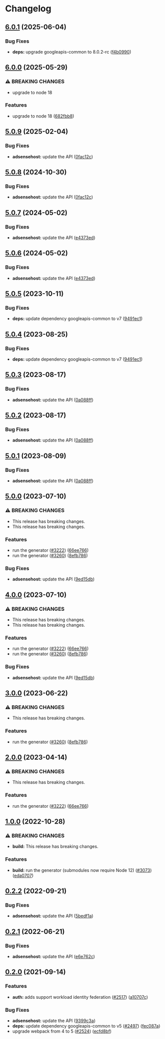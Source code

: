 # Changelog

## [6.0.1](https://github.com/googleapis/google-api-nodejs-client/compare/adsensehost-v6.0.0...adsensehost-v6.0.1) (2025-06-04)


### Bug Fixes

* **deps:** upgrade googleapis-common to 8.0.2-rc ([f4b0990](https://github.com/googleapis/google-api-nodejs-client/commit/f4b099071040cfbcfe4a2e7d487d45ee93b369e0))

## [6.0.0](https://github.com/googleapis/google-api-nodejs-client/compare/adsensehost-v5.0.9...adsensehost-v6.0.0) (2025-05-29)


### ⚠ BREAKING CHANGES

* upgrade to node 18

### Features

* upgrade to node 18 ([682fbb8](https://github.com/googleapis/google-api-nodejs-client/commit/682fbb869189ae92b3e9a194d37d0548af0c1f92))

## [5.0.9](https://github.com/googleapis/google-api-nodejs-client/compare/adsensehost-v5.0.8...adsensehost-v5.0.9) (2025-02-04)


### Bug Fixes

* **adsensehost:** update the API ([0fac12c](https://github.com/googleapis/google-api-nodejs-client/commit/0fac12c8f580067eaff17ec17a0a247b9217d0ba))

## [5.0.8](https://github.com/googleapis/google-api-nodejs-client/compare/adsensehost-v5.0.7...adsensehost-v5.0.8) (2024-10-30)


### Bug Fixes

* **adsensehost:** update the API ([0fac12c](https://github.com/googleapis/google-api-nodejs-client/commit/0fac12c8f580067eaff17ec17a0a247b9217d0ba))

## [5.0.7](https://github.com/googleapis/google-api-nodejs-client/compare/adsensehost-v5.0.6...adsensehost-v5.0.7) (2024-05-02)


### Bug Fixes

* **adsensehost:** update the API ([e4373ed](https://github.com/googleapis/google-api-nodejs-client/commit/e4373ed0b695c995317e6f735542a228df2022e7))

## [5.0.6](https://github.com/googleapis/google-api-nodejs-client/compare/adsensehost-v5.0.5...adsensehost-v5.0.6) (2024-05-02)


### Bug Fixes

* **adsensehost:** update the API ([e4373ed](https://github.com/googleapis/google-api-nodejs-client/commit/e4373ed0b695c995317e6f735542a228df2022e7))

## [5.0.5](https://github.com/googleapis/google-api-nodejs-client/compare/adsensehost-v5.0.4...adsensehost-v5.0.5) (2023-10-11)


### Bug Fixes

* **deps:** update dependency googleapis-common to v7 ([9491ec1](https://github.com/googleapis/google-api-nodejs-client/commit/9491ec1cdc3c413e7d73edcfcd59cf5c28a7c855))

## [5.0.4](https://github.com/googleapis/google-api-nodejs-client/compare/adsensehost-v5.0.3...adsensehost-v5.0.4) (2023-08-25)


### Bug Fixes

* **deps:** update dependency googleapis-common to v7 ([9491ec1](https://github.com/googleapis/google-api-nodejs-client/commit/9491ec1cdc3c413e7d73edcfcd59cf5c28a7c855))

## [5.0.3](https://github.com/googleapis/google-api-nodejs-client/compare/adsensehost-v5.0.2...adsensehost-v5.0.3) (2023-08-17)


### Bug Fixes

* **adsensehost:** update the API ([0a088ff](https://github.com/googleapis/google-api-nodejs-client/commit/0a088ff891f854ccacb78f75fc8d2dc854e522da))

## [5.0.2](https://github.com/googleapis/google-api-nodejs-client/compare/adsensehost-v5.0.1...adsensehost-v5.0.2) (2023-08-17)


### Bug Fixes

* **adsensehost:** update the API ([0a088ff](https://github.com/googleapis/google-api-nodejs-client/commit/0a088ff891f854ccacb78f75fc8d2dc854e522da))

## [5.0.1](https://github.com/googleapis/google-api-nodejs-client/compare/adsensehost-v5.0.0...adsensehost-v5.0.1) (2023-08-09)


### Bug Fixes

* **adsensehost:** update the API ([0a088ff](https://github.com/googleapis/google-api-nodejs-client/commit/0a088ff891f854ccacb78f75fc8d2dc854e522da))

## [5.0.0](https://github.com/googleapis/google-api-nodejs-client/compare/adsensehost-v4.0.0...adsensehost-v5.0.0) (2023-07-10)


### ⚠ BREAKING CHANGES

* This release has breaking changes.
* This release has breaking changes.

### Features

* run the generator ([#3222](https://github.com/googleapis/google-api-nodejs-client/issues/3222)) ([66ee766](https://github.com/googleapis/google-api-nodejs-client/commit/66ee766a3583a2bd72b4cbdef93d25cadad2f649))
* run the generator ([#3260](https://github.com/googleapis/google-api-nodejs-client/issues/3260)) ([8efb786](https://github.com/googleapis/google-api-nodejs-client/commit/8efb7861b7da4bc1472a4b654e46f90b29fbff20))


### Bug Fixes

* **adsensehost:** update the API ([9ed15db](https://github.com/googleapis/google-api-nodejs-client/commit/9ed15db24d59dee822b5e694a7a1f5f32442a941))

## [4.0.0](https://github.com/googleapis/google-api-nodejs-client/compare/adsensehost-v3.0.0...adsensehost-v4.0.0) (2023-07-10)


### ⚠ BREAKING CHANGES

* This release has breaking changes.
* This release has breaking changes.

### Features

* run the generator ([#3222](https://github.com/googleapis/google-api-nodejs-client/issues/3222)) ([66ee766](https://github.com/googleapis/google-api-nodejs-client/commit/66ee766a3583a2bd72b4cbdef93d25cadad2f649))
* run the generator ([#3260](https://github.com/googleapis/google-api-nodejs-client/issues/3260)) ([8efb786](https://github.com/googleapis/google-api-nodejs-client/commit/8efb7861b7da4bc1472a4b654e46f90b29fbff20))


### Bug Fixes

* **adsensehost:** update the API ([9ed15db](https://github.com/googleapis/google-api-nodejs-client/commit/9ed15db24d59dee822b5e694a7a1f5f32442a941))

## [3.0.0](https://github.com/googleapis/google-api-nodejs-client/compare/adsensehost-v2.0.0...adsensehost-v3.0.0) (2023-06-22)


### ⚠ BREAKING CHANGES

* This release has breaking changes.

### Features

* run the generator ([#3260](https://github.com/googleapis/google-api-nodejs-client/issues/3260)) ([8efb786](https://github.com/googleapis/google-api-nodejs-client/commit/8efb7861b7da4bc1472a4b654e46f90b29fbff20))

## [2.0.0](https://github.com/googleapis/google-api-nodejs-client/compare/adsensehost-v1.0.0...adsensehost-v2.0.0) (2023-04-14)


### ⚠ BREAKING CHANGES

* This release has breaking changes.

### Features

* run the generator ([#3222](https://github.com/googleapis/google-api-nodejs-client/issues/3222)) ([66ee766](https://github.com/googleapis/google-api-nodejs-client/commit/66ee766a3583a2bd72b4cbdef93d25cadad2f649))

## [1.0.0](https://github.com/googleapis/google-api-nodejs-client/compare/adsensehost-v0.2.2...adsensehost-v1.0.0) (2022-10-28)


### ⚠ BREAKING CHANGES

* **build:** This release has breaking changes.

### Features

* **build:** run the generator (submodules now require Node 12) ([#3073](https://github.com/googleapis/google-api-nodejs-client/issues/3073)) ([eda0707](https://github.com/googleapis/google-api-nodejs-client/commit/eda07079dadab46a80b6f9ede618f4f43030169e))

## [0.2.2](https://github.com/googleapis/google-api-nodejs-client/compare/adsensehost-v0.2.1...adsensehost-v0.2.2) (2022-09-21)


### Bug Fixes

* **adsensehost:** update the API ([5bedf1a](https://github.com/googleapis/google-api-nodejs-client/commit/5bedf1a651ee082bbc39f2e20484a03dc9b25d9d))

## [0.2.1](https://github.com/googleapis/google-api-nodejs-client/compare/adsensehost-v0.2.0...adsensehost-v0.2.1) (2022-06-21)


### Bug Fixes

* **adsensehost:** update the API ([e6e762c](https://github.com/googleapis/google-api-nodejs-client/commit/e6e762c52e853d420eb949cd35cfc90786bc9259))

## [0.2.0](https://www.github.com/googleapis/google-api-nodejs-client/compare/adsensehost-v0.1.0...adsensehost-v0.2.0) (2021-09-14)


### Features

* **auth:** adds support workload identity federation ([#2517](https://www.github.com/googleapis/google-api-nodejs-client/issues/2517)) ([a10707c](https://www.github.com/googleapis/google-api-nodejs-client/commit/a10707c477759e7c9ef6360a2fe800856fb600c1))


### Bug Fixes

* **adsensehost:** update the API ([9399c3a](https://www.github.com/googleapis/google-api-nodejs-client/commit/9399c3a5ff6b757a1ba83b932ae3b0301fcb74be))
* **deps:** update dependency googleapis-common to v5 ([#2497](https://www.github.com/googleapis/google-api-nodejs-client/issues/2497)) ([fec087a](https://www.github.com/googleapis/google-api-nodejs-client/commit/fec087abcf3d994dd41c3ffa0a0c12b1f9f09dae))
* upgrade webpack from 4 to 5  ([#2524](https://www.github.com/googleapis/google-api-nodejs-client/issues/2524)) ([ecfd8bf](https://www.github.com/googleapis/google-api-nodejs-client/commit/ecfd8bfcd06e1beabff7ec9a8c4000222379eb8d))

